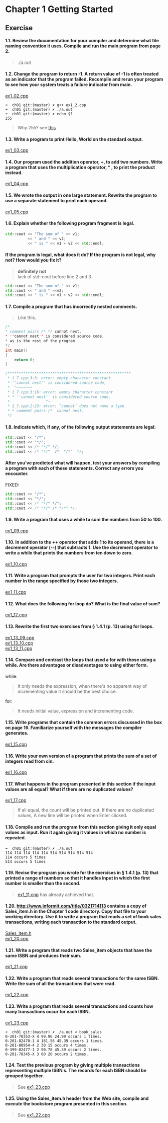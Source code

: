 # Chapter 1 Getting Started  

## Exercise  

#### 1.1. Review the documentation for your compiler and determine what file naming convention it uses. Compile and run the main program from page 2.  

> ./a.out  

#### 1.2. Change the program to return -1. A return value of -1 is often treated as an indicator that the program failed. Recompile and rerun your program to see how your system treats a failure indicator from main.  
[ex1_02.cpp](./ex1_02.cpp)
```
➜  ch01 git:(master) ✗ g++ ex1_2.cpp
➜  ch01 git:(master) ✗ ./a.out
➜  ch01 git:(master) ✗ echo $?
255
```  

> Why 255? see [this](https://tldp.org/LDP/abs/html/exitcodes.html)

#### 1.3. Write a program to print Hello, World on the standard output.  

[ex1_03.cpp](./ex1_03.cpp)  

#### 1.4. Our program used the addition operator, +, to add two numbers. Write a program that uses the multiplication operator, * , to print the product instead.  

[ex1_04.cpp](./ex1_04.cpp)  

#### 1.5. We wrote the output in one large statement. Rewrite the program to use a separate statement to print each operand.  

[ex1_05.cpp](./ex1_05.cpp)  

#### 1.6. Explain whether the following program fragment is legal.  

```cpp
std::cout << "The sum of " << v1;
          << " and " << v2;
          << " is " << v1 + v2 << std::endl;
```  

#### If the program is legal, what does it do? If the program is not legal, why not? How would you fix it?  

> **definitely not**  
lack of std::cout before line 2 and 3.  
```cpp
std::cout << "The sum of " << v1;
std::cout << " and " <<v2;
std::cout << " is " << v1 + v2 << std::endl;
```  

#### 1.7. Compile a program that has incorrectly nested comments.  

> Like this.  

```cpp
/*
* comment pairs /* */ cannot nest.
* ''cannot nest'' is considered source code,
* as is the rest of the program
*/
int main()
{
    return 0;
}

/*******************************************************
 * 1_7.cpp:3:3: error: empty character constant
 * ''cannot nest'' is considered source code,
 *  ^~~~~~~~
 * 1_7.cpp:3:16: error: empty character constant
 * * ''cannot nest'' is considered source code,
 *                ^~
 * 1_7.cpp:2:23: error: ‘cannot’ does not name a type
 * * comment pairs /*  cannot nest.
 */
```

#### 1.8. Indicate which, if any, of the following output statements are legal:  

```cpp
std::cout << "/*";
std::cout << "*/";
std::cout << /* "*/" */;
std::cout << /* "*/"  /*  "/*"  */;
```  
#### After you’ve predicted what will happen, test your answers by compiling a program with each of these statements. Correct any errors you encounter.  

FIXED:  
```cpp
std::cout << "/*";
std::cout << "*/";
std::cout << /* "*/" */";
std::cout << /* "*/" /* "/*" */;
```  

#### 1.9. Write a program that uses a while to sum the numbers from 50 to 100.  

[ex1_09.cpp](./ex1_09.cpp)  

#### 1.10. In addition to the ++ operator that adds 1 to its operand, there is a decrement operator (--) that subtracts 1. Use the decrement operator to write a while that prints the numbers from ten down to zero.  

[ex1_10.cpp](./ex1_10.cpp)   

#### 1.11. Write a program that prompts the user for two integers. Print each number in the range specified by those two integers.  

[ex1_11.cpp](./ex1_11.cpp)  

#### 1.12. What does the following for loop do? What is the final value of sum?  

[ex1_12.cpp](./ex1_12.cpp)    

#### 1.13. Rewrite the first two exercises from § 1.4.1 (p. 13) using for loops.  

[ex1_13_09.cpp](./ex1_13_09.cpp)  
[ex1_13_10.cpp](./ex1_13_10.cpp)  
[ex1_13_11.cpp](./ex1_13_11.cpp)  

#### 1.14. Compare and contrast the loops that used a for with those using a while. Are there advantages or disadvantages to using either form.  

while:  
> It only needs the expression, when there's no apparent way of incrementing value it should be the best choice.  

for:  
> It needs initial value, expression and incrementing code.   

#### 1.15. Write programs that contain the common errors discussed in the box on page 16. Familiarize yourself with the messages the compiler generates.  

[ex1_15.cpp](./ex1_15.cpp)   

#### 1.16. Write your own version of a program that prints the sum of a set of integers read from cin.  

[ex1_16.cpp](./ex1_16.cpp)    

#### 1.17. What happens in the program presented in this section if the input values are all equal? What if there are no duplicated values?  

[ex1_17.cpp](./ex1_17.cpp)    

> If all equal, the count will be printed out. If there are no duplicated values, A new line will be printed when Enter clicked.  

#### 1.18. Compile and run the program from this section giving it only equal values as input. Run it again giving it values in which no number is repeated.  

```
➜  ch01 git:(master) ✗ ./a.out 
114 114 114 114 114 514 514 514 514 514
114 occurs 5 times
514 occurs 5 times
```

#### 1.19. Revise the program you wrote for the exercises in § 1.4.1 (p. 13) that printed a range of numbers so that it handles input in which the first number is smaller than the second.  

> [ex1_11.cpp](./ex1_11.cpp) has already achieved that.  

#### 1.20. http://www.informit.com/title/0321714113 contains a copy of Sales_item.h in the Chapter 1 code directory. Copy that file to your working directory. Use it to write a program that reads a set of book sales transactions, writing each transaction to the standard output.   

[Sales_item.h](./Sales_item.h)  
[ex1_20.cpp](./ex1_20.cpp)  

#### 1.21. Write a program that reads two Sales_item objects that have the same ISBN and produces their sum.

[ex1_21.cpp](./ex1_21.cpp)   

#### 1.22. Write a program that reads several transactions for the same ISBN. Write the sum of all the transactions that were read.  

[ex1_22.cpp](./ex1_22.cpp)  

#### 1.23. Write a program that reads several transactions and counts how many transactions occur for each ISBN.  

[ex1_23.cpp](./ex1_23.cpp)  

```
➜  ch01 git:(master) ✗ ./a.out < book_sales       
0-201-70353-X 4 99.96 24.99 occurs 1 times.
0-201-82470-1 4 181.56 45.39 occurs 1 times.
0-201-88954-4 2 30 15 occurs 4 times.
0-399-82477-1 2 90.78 45.39 occurs 2 times.
0-201-78345-X 3 60 20 occurs 2 times.
```  

#### 1.24. Test the previous program by giving multiple transactions representing multiple ISBN s. The records for each ISBN should be grouped together.  

> See [ex1_23.cpp](./ex1_23.cpp)  

#### 1.25. Using the Sales_item.h header from the Web site, compile and execute the bookstore program presented in this section.  

> See [ex1_22.cpp](./ex1_22.cpp)  